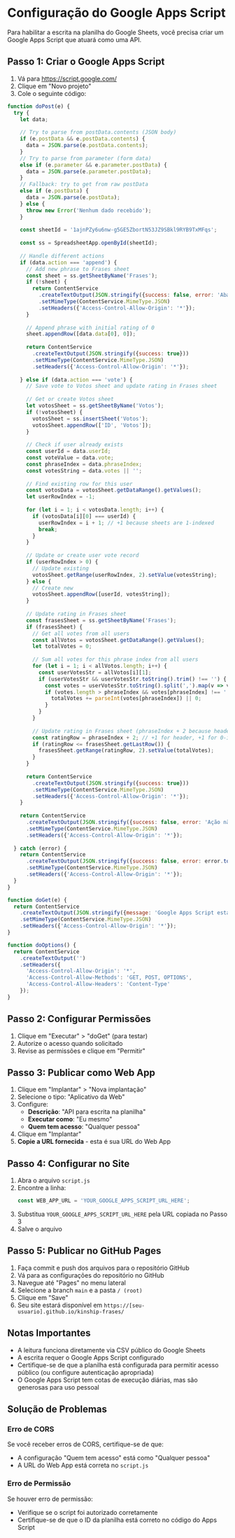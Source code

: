 # Configuração do Google Apps Script

Para habilitar a escrita na planilha do Google Sheets, você precisa criar um Google Apps Script que atuará como uma API.

## Passo 1: Criar o Google Apps Script

1. Vá para https://script.google.com/
2. Clique em "Novo projeto"
3. Cole o seguinte código:

```javascript
function doPost(e) {
  try {
    let data;
    
    // Try to parse from postData.contents (JSON body)
    if (e.postData && e.postData.contents) {
      data = JSON.parse(e.postData.contents);
    }
    // Try to parse from parameter (form data)
    else if (e.parameter && e.parameter.postData) {
      data = JSON.parse(e.parameter.postData);
    }
    // Fallback: try to get from raw postData
    else if (e.postData) {
      data = JSON.parse(e.postData);
    } else {
      throw new Error('Nenhum dado recebido');
    }
    
    const sheetId = '1ajnPZy6u6nw-g5GE5ZbortN53JZ9SBkl9RYB9TxMFqs';
    
    const ss = SpreadsheetApp.openById(sheetId);
    
    // Handle different actions
    if (data.action === 'append') {
      // Add new phrase to Frases sheet
      const sheet = ss.getSheetByName('Frases');
      if (!sheet) {
        return ContentService
          .createTextOutput(JSON.stringify({success: false, error: 'Aba "Frases" não encontrada'}))
          .setMimeType(ContentService.MimeType.JSON)
          .setHeaders({'Access-Control-Allow-Origin': '*'});
      }
      
      // Append phrase with initial rating of 0
      sheet.appendRow([data.data[0], 0]);
      
      return ContentService
        .createTextOutput(JSON.stringify({success: true}))
        .setMimeType(ContentService.MimeType.JSON)
        .setHeaders({'Access-Control-Allow-Origin': '*'});
        
    } else if (data.action === 'vote') {
      // Save vote to Votos sheet and update rating in Frases sheet
      
      // Get or create Votos sheet
      let votosSheet = ss.getSheetByName('Votos');
      if (!votosSheet) {
        votosSheet = ss.insertSheet('Votos');
        votosSheet.appendRow(['ID', 'Votos']);
      }
      
      // Check if user already exists
      const userId = data.userId;
      const voteValue = data.vote;
      const phraseIndex = data.phraseIndex;
      const votesString = data.votes || '';
      
      // Find existing row for this user
      const votosData = votosSheet.getDataRange().getValues();
      let userRowIndex = -1;
      
      for (let i = 1; i < votosData.length; i++) {
        if (votosData[i][0] === userId) {
          userRowIndex = i + 1; // +1 because sheets are 1-indexed
          break;
        }
      }
      
      // Update or create user vote record
      if (userRowIndex > 0) {
        // Update existing
        votosSheet.getRange(userRowIndex, 2).setValue(votesString);
      } else {
        // Create new
        votosSheet.appendRow([userId, votesString]);
      }
      
      // Update rating in Frases sheet
      const frasesSheet = ss.getSheetByName('Frases');
      if (frasesSheet) {
        // Get all votes from all users
        const allVotos = votosSheet.getDataRange().getValues();
        let totalVotes = 0;
        
        // Sum all votes for this phrase index from all users
        for (let i = 1; i < allVotos.length; i++) {
          const userVotesStr = allVotos[i][1];
          if (userVotesStr && userVotesStr.toString().trim() !== '') {
            const votes = userVotesStr.toString().split(',').map(v => v.trim());
            if (votes.length > phraseIndex && votes[phraseIndex] !== '') {
              totalVotes += parseInt(votes[phraseIndex]) || 0;
            }
          }
        }
        
        // Update rating in Frases sheet (phraseIndex + 2 because header is row 1, and sheets are 1-indexed)
        const ratingRow = phraseIndex + 2; // +1 for header, +1 for 0-index to 1-index
        if (ratingRow <= frasesSheet.getLastRow()) {
          frasesSheet.getRange(ratingRow, 2).setValue(totalVotes);
        }
      }
      
      return ContentService
        .createTextOutput(JSON.stringify({success: true}))
        .setMimeType(ContentService.MimeType.JSON)
        .setHeaders({'Access-Control-Allow-Origin': '*'});
    }
    
    return ContentService
      .createTextOutput(JSON.stringify({success: false, error: 'Ação não suportada'}))
      .setMimeType(ContentService.MimeType.JSON)
      .setHeaders({'Access-Control-Allow-Origin': '*'});
      
  } catch (error) {
    return ContentService
      .createTextOutput(JSON.stringify({success: false, error: error.toString()}))
      .setMimeType(ContentService.MimeType.JSON)
      .setHeaders({'Access-Control-Allow-Origin': '*'});
  }
}

function doGet(e) {
  return ContentService
    .createTextOutput(JSON.stringify({message: 'Google Apps Script está funcionando!'}))
    .setMimeType(ContentService.MimeType.JSON)
    .setHeaders({'Access-Control-Allow-Origin': '*'});
}

function doOptions() {
  return ContentService
    .createTextOutput('')
    .setHeaders({
      'Access-Control-Allow-Origin': '*',
      'Access-Control-Allow-Methods': 'GET, POST, OPTIONS',
      'Access-Control-Allow-Headers': 'Content-Type'
    });
}
```

## Passo 2: Configurar Permissões

1. Clique em "Executar" > "doGet" (para testar)
2. Autorize o acesso quando solicitado
3. Revise as permissões e clique em "Permitir"

## Passo 3: Publicar como Web App

1. Clique em "Implantar" > "Nova implantação"
2. Selecione o tipo: "Aplicativo da Web"
3. Configure:
   - **Descrição**: "API para escrita na planilha"
   - **Executar como**: "Eu mesmo"
   - **Quem tem acesso**: "Qualquer pessoa"
4. Clique em "Implantar"
5. **Copie a URL fornecida** - esta é sua URL do Web App

## Passo 4: Configurar no Site

1. Abra o arquivo `script.js`
2. Encontre a linha:
   ```javascript
   const WEB_APP_URL = 'YOUR_GOOGLE_APPS_SCRIPT_URL_HERE';
   ```
3. Substitua `YOUR_GOOGLE_APPS_SCRIPT_URL_HERE` pela URL copiada no Passo 3
4. Salve o arquivo

## Passo 5: Publicar no GitHub Pages

1. Faça commit e push dos arquivos para o repositório GitHub
2. Vá para as configurações do repositório no GitHub
3. Navegue até "Pages" no menu lateral
4. Selecione a branch `main` e a pasta `/ (root)`
5. Clique em "Save"
6. Seu site estará disponível em `https://[seu-usuario].github.io/kinship-frases/`

## Notas Importantes

- A leitura funciona diretamente via CSV público do Google Sheets
- A escrita requer o Google Apps Script configurado
- Certifique-se de que a planilha está configurada para permitir acesso público (ou configure autenticação apropriada)
- O Google Apps Script tem cotas de execução diárias, mas são generosas para uso pessoal

## Solução de Problemas

### Erro de CORS
Se você receber erros de CORS, certifique-se de que:
- A configuração "Quem tem acesso" está como "Qualquer pessoa"
- A URL do Web App está correta no `script.js`

### Erro de Permissão
Se houver erro de permissão:
- Verifique se o script foi autorizado corretamente
- Certifique-se de que o ID da planilha está correto no código do Apps Script

